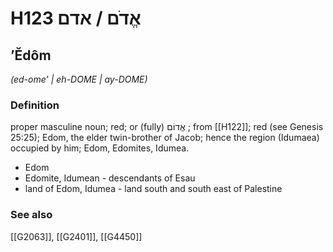# H123 אֱדֹם / אדם

## ʼĔdôm

_(ed-ome' | eh-DOME | ay-DOME)_

### Definition

proper masculine noun; red; or (fully) אֱדוֹם ; from [[H122]]; red (see Genesis 25:25); Edom, the elder twin-brother of Jacob; hence the region (Idumaea) occupied by him; Edom, Edomites, Idumea.

- Edom
- Edomite, Idumean - descendants of Esau
- land of Edom, Idumea - land south and south east of Palestine
### See also

[[G2063]], [[G2401]], [[G4450]]

